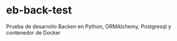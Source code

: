 # eb-back-test
Prueba de desarrollo Backen en Python, ORMAlchemy, Postgresql y contenedor de Docker
